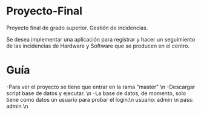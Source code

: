 # Proyecto-Final
Proyecto final de grado superior. Gestión de incidencias. 

Se desea implementar una aplicación para registrar y hacer un seguimiento de las 
incidencias de Hardware y Software que se producen en el centro.

# Guía

-Para ver el proyecto se tiene que entrar en la rama "master" \n
-Descargar script base de datos y ejecutar. \n
-La base de datos, de momento, solo tiene como datos un usuario para probar el login:\n
  usuario: admin \n
  pass: admin \n

